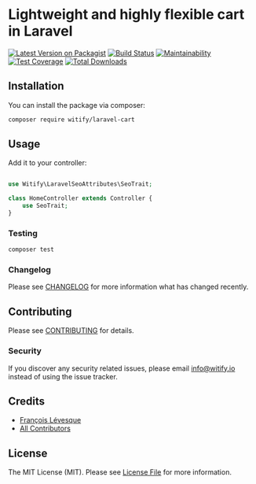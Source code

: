 # Lightweight and highly flexible cart in Laravel 

[![Latest Version on Packagist](https://img.shields.io/packagist/v/Witify/laravel-cart.svg?style=flat-square)](https://packagist.org/packages/witify/laravel-cart)
[![Build Status](https://img.shields.io/travis/Witify/laravel-cart/master.svg?style=flat-square)](https://travis-ci.org/witify/laravel-cart)
[![Maintainability](https://api.codeclimate.com/v1/badges/4c8a395f8d76e65652c5/maintainability)](https://codeclimate.com/github/Witify/laravel-cart/maintainability)
[![Test Coverage](https://api.codeclimate.com/v1/badges/4c8a395f8d76e65652c5/test_coverage)](https://codeclimate.com/github/Witify/laravel-cart/test_coverage)
[![Total Downloads](https://img.shields.io/packagist/dt/Witify/laravel-cart.svg?style=flat-square)](https://packagist.org/packages/witify/laravel-cart)

## Installation

You can install the package via composer:

```bash
composer require witify/laravel-cart
```

## Usage

Add it to your controller:
``` php

use Witify\LaravelSeoAttributes\SeoTrait;

class HomeController extends Controller {
    use SeoTrait;
}
```

### Testing

``` bash
composer test
```

### Changelog

Please see [CHANGELOG](CHANGELOG.md) for more information what has changed recently.

## Contributing

Please see [CONTRIBUTING](CONTRIBUTING.md) for details.

### Security

If you discover any security related issues, please email info@witify.io instead of using the issue tracker.

## Credits

- [François Lévesque](https://github.com/francoislevesque)
- [All Contributors](../../contributors)

## License

The MIT License (MIT). Please see [License File](LICENSE.md) for more information.
